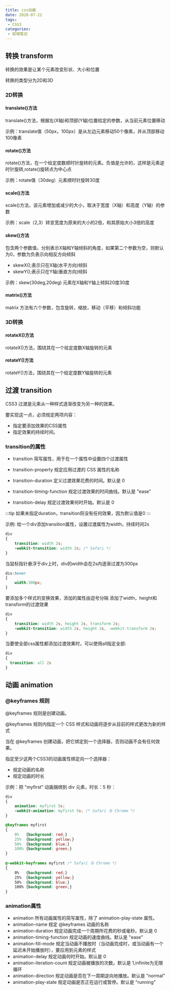 ```yaml
---
title: css动画
date: 2020-07-22
tags:
 - CSS3
categories:
 - 前端笔记
---
```


## 转换 transform
转换的效果是让某个元素改变形状、大小和位置

转换的类型分为2D和3D

### 2D转换 

#### translate()方法
translate()方法，根据左(X轴)和顶部(Y轴)位置给定的参数，从当前元素位置移动

示例：translate值（50px，100px）是从左边元素移动50个像素，并从顶部移动100像素

#### rotate()方法
rotate()方法，在一个给定度数顺时针旋转的元素。负值是允许的，这样是元素逆时针旋转,rotate()旋转点为中心点

示例：rotate值（30deg）元素顺时针旋转30度

#### scale()方法
scale()方法，该元素增加或减少的大小，取决于宽度（X轴）和高度（Y轴）的参数

示例：scale（2,3）转变宽度为原来的大小的2倍，和其原始大小3倍的高度

#### skew()方法
包含两个参数值，分别表示X轴和Y轴倾斜的角度，如果第二个参数为空，则默认为0，参数为负表示向相反方向倾斜
* skewX();表示只在X轴(水平方向)倾斜
* skewY();表示只在Y轴(垂直方向)倾斜

示例：skew(30deg,20deg) 元素在X轴和Y轴上倾斜20度30度

#### matrix()方法
matrix 方法有六个参数，包含旋转，缩放，移动（平移）和倾斜功能

### 3D转换

#### rotateX()方法
rotateX()方法，围绕其在一个给定度数X轴旋转的元素

#### rotateY()方法
rotateY()方法，围绕其在一个给定度数Y轴旋转的元素

## 过渡 transition
CSS3 过渡是元素从一种样式逐渐改变为另一种的效果。

要实现这一点，必须规定两项内容：
* 指定要添加效果的CSS属性
* 指定效果的持续时间。

### transition的属性
* transition	简写属性，用于在一个属性中设置四个过渡属性

* transition-property	规定应用过渡的 CSS 属性的名称
* transition-duration	定义过渡效果花费的时间。默认是 0
* transition-timing-function	规定过渡效果的时间曲线。默认是 "ease"
* transition-delay	规定过渡效果何时开始。默认是 0

:::tip
如果未指定duration，transition将没有任何效果，因为默认值是0
:::

示例:
给一个div添加transition属性，设置过渡属性为width，持续时间2s
```css
div
{
    transition: width 2s;
    -webkit-transition: width 2s; /* Safari */
}
```
当鼠标指针悬浮于div上时，div的width会在2s内逐渐过渡为300px
```css
div:hover
{
    width:300px;
}
```

要添加多个样式的变换效果，添加的属性由逗号分隔
添加了width，height和transform的过渡效果
```css
div
{
    transition: width 2s, height 2s, transform 2s;
    -webkit-transition: width 2s, height 2s, -webkit-transform 2s;
}
```

当要使全部css属性都添加过渡效果时，可以使用all指定全部:
```css
div
{
  transition: all 2s
}
```

## 动画 animation
### @keyframes 规则
@keyframes 规则是创建动画。

@keyframes 规则内指定一个 CSS 样式和动画将逐步从目前的样式更改为新的样式

当在 @keyframes 创建动画，把它绑定到一个选择器，否则动画不会有任何效果。

指定至少这两个CSS3的动画属性绑定向一个选择器：
* 规定动画的名称
* 规定动画的时长

示例：把 "myfirst" 动画捆绑到 div 元素，时长：5 秒：
```css
div
{
    animation: myfirst 5s;
    -webkit-animation: myfirst 5s; /* Safari 与 Chrome */
}
```

```css
@keyframes myfirst
{
    0%   {background: red;}
    25%  {background: yellow;}
    50%  {background: blue;}
    100% {background: green;}
}
 
@-webkit-keyframes myfirst /* Safari 与 Chrome */
{
    0%   {background: red;}
    25%  {background: yellow;}
    50%  {background: blue;}
    100% {background: green;}
}
```

### animation属性
* animation	所有动画属性的简写属性，除了 animation-play-state 属性。
* animation-name	规定 @keyframes 动画的名称
* animation-duration	规定动画完成一个周期所花费的秒或毫秒。默认是 0
* animation-timing-function	规定动画的速度曲线。默认是 "ease"
* animation-fill-mode	规定当动画不播放时（当动画完成时，或当动画有一个延迟未开始播放时），要应用到元素的样式
* animation-delay	规定动画何时开始。默认是 0
* animation-iteration-count	规定动画被播放的次数。默认是 1,infinite为无限循环
* animation-direction	规定动画是否在下一周期逆向地播放。默认是 "normal"
* animation-play-state	规定动画是否正在运行或暂停。默认是 "running"